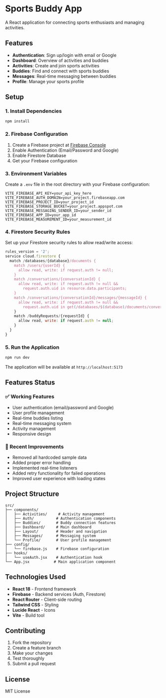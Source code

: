 # Sports Buddy App

A React application for connecting sports enthusiasts and managing activities.

## Features

- **Authentication**: Sign up/login with email or Google
- **Dashboard**: Overview of activities and buddies
- **Activities**: Create and join sports activities
- **Buddies**: Find and connect with sports buddies
- **Messages**: Real-time messaging between buddies
- **Profile**: Manage your sports profile

## Setup

### 1. Install Dependencies

```bash
npm install
```

### 2. Firebase Configuration

1. Create a Firebase project at [Firebase Console](https://console.firebase.google.com/)
2. Enable Authentication (Email/Password and Google)
3. Enable Firestore Database
4. Get your Firebase configuration

### 3. Environment Variables

Create a `.env` file in the root directory with your Firebase configuration:

```env
VITE_FIREBASE_API_KEY=your_api_key_here
VITE_FIREBASE_AUTH_DOMAIN=your_project.firebaseapp.com
VITE_FIREBASE_PROJECT_ID=your_project_id
VITE_FIREBASE_STORAGE_BUCKET=your_project.appspot.com
VITE_FIREBASE_MESSAGING_SENDER_ID=your_sender_id
VITE_FIREBASE_APP_ID=your_app_id
VITE_FIREBASE_MEASUREMENT_ID=your_measurement_id
```

### 4. Firestore Security Rules

Set up your Firestore security rules to allow read/write access:

```javascript
rules_version = '2';
service cloud.firestore {
  match /databases/{database}/documents {
    match /users/{userId} {
      allow read, write: if request.auth != null;
    }
    match /conversations/{conversationId} {
      allow read, write: if request.auth != null && 
        request.auth.uid in resource.data.participants;
    }
    match /conversations/{conversationId}/messages/{messageId} {
      allow read, write: if request.auth != null && 
        request.auth.uid in get(/databases/$(database)/documents/conversations/$(conversationId)).data.participants;
    }
    match /buddyRequests/{requestId} {
      allow read, write: if request.auth != null;
    }
  }
}
```

### 5. Run the Application

```bash
npm run dev
```

The application will be available at `http://localhost:5173`

## Features Status

### ✅ Working Features
- User authentication (email/password and Google)
- User profile management
- Real-time buddies listing
- Real-time messaging system
- Activity management
- Responsive design

### 🔧 Recent Improvements
- Removed all hardcoded sample data
- Added proper error handling
- Implemented real-time listeners
- Added retry functionality for failed operations
- Improved user experience with loading states

## Project Structure

```
src/
├── components/
│   ├── Activities/     # Activity management
│   ├── Auth/          # Authentication components
│   ├── Buddies/       # Buddy connection features
│   ├── Dashboard/     # Main dashboard
│   ├── Layout/        # Header and navigation
│   ├── Messages/      # Messaging system
│   └── Profile/       # User profile management
├── config/
│   └── firebase.js    # Firebase configuration
├── hooks/
│   └── useAuth.jsx    # Authentication hook
└── App.jsx           # Main application component
```

## Technologies Used

- **React 18** - Frontend framework
- **Firebase** - Backend services (Auth, Firestore)
- **React Router** - Client-side routing
- **Tailwind CSS** - Styling
- **Lucide React** - Icons
- **Vite** - Build tool

## Contributing

1. Fork the repository
2. Create a feature branch
3. Make your changes
4. Test thoroughly
5. Submit a pull request

## License

MIT License 